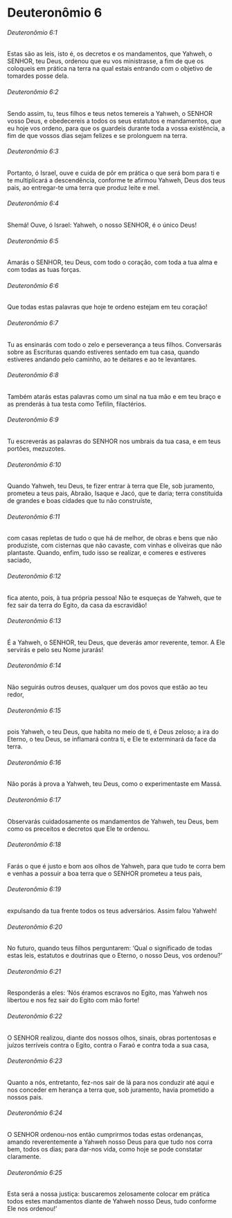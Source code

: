 # Deuteronômio 6

###### Deuteronômio 6:1

Estas são as leis, isto é, os decretos e os mandamentos, que Yahweh, o SENHOR, teu Deus, ordenou que eu vos ministrasse, a fim de que os coloqueis em prática na terra na qual estais entrando com o objetivo de tomardes posse dela.

###### Deuteronômio 6:2

Sendo assim, tu, teus filhos e teus netos temereis a Yahweh, o SENHOR vosso Deus, e obedecereis a todos os seus estatutos e mandamentos, que eu hoje vos ordeno, para que os guardeis durante toda a vossa existência, a fim de que vossos dias sejam felizes e se prolonguem na terra.

###### Deuteronômio 6:3

Portanto, ó Israel, ouve e cuida de pôr em prática o que será bom para ti e te multiplicará a descendência, conforme te afirmou Yahweh, Deus dos teus pais, ao entregar-te uma terra que produz leite e mel.

###### Deuteronômio 6:4

Shemá! Ouve, ó Israel: Yahweh, o nosso SENHOR, é o único Deus!

###### Deuteronômio 6:5

Amarás o SENHOR, teu Deus, com todo o coração, com toda a tua alma e com todas as tuas forças.

###### Deuteronômio 6:6

Que todas estas palavras que hoje te ordeno estejam em teu coração!

###### Deuteronômio 6:7

Tu as ensinarás com todo o zelo e perseverança a teus filhos. Conversarás sobre as Escrituras quando estiveres sentado em tua casa, quando estiveres andando pelo caminho, ao te deitares e ao te levantares.

###### Deuteronômio 6:8

Também atarás estas palavras como um sinal na tua mão e em teu braço e as prenderás à tua testa como Tefilin, filactérios.

###### Deuteronômio 6:9

Tu escreverás as palavras do SENHOR nos umbrais da tua casa, e em teus portões, mezuzotes.

###### Deuteronômio 6:10

Quando Yahweh, teu Deus, te fizer entrar à terra que Ele, sob juramento, prometeu a teus pais, Abraão, Isaque e Jacó, que te daria; terra constituída de grandes e boas cidades que tu não construíste,

###### Deuteronômio 6:11

com casas repletas de tudo o que há de melhor, de obras e bens que não produziste, com cisternas que não cavaste, com vinhas e oliveiras que não plantaste. Quando, enfim, tudo isso se realizar, e comeres e estiveres saciado,

###### Deuteronômio 6:12

fica atento, pois, à tua própria pessoa! Não te esqueças de Yahweh, que te fez sair da terra do Egito, da casa da escravidão!

###### Deuteronômio 6:13

É a Yahweh, o SENHOR, teu Deus, que deverás amor reverente, temor. A Ele servirás e pelo seu Nome jurarás!

###### Deuteronômio 6:14

Não seguirás outros deuses, qualquer um dos povos que estão ao teu redor,

###### Deuteronômio 6:15

pois Yahweh, o teu Deus, que habita no meio de ti, é Deus zeloso; a ira do Eterno, o teu Deus, se inflamará contra ti, e Ele te exterminará da face da terra.

###### Deuteronômio 6:16

Não porás à prova a Yahweh, teu Deus, como o experimentaste em Massá.

###### Deuteronômio 6:17

Observarás cuidadosamente os mandamentos de Yahweh, teu Deus, bem como os preceitos e decretos que Ele te ordenou.

###### Deuteronômio 6:18

Farás o que é justo e bom aos olhos de Yahweh, para que tudo te corra bem e venhas a possuir a boa terra que o SENHOR prometeu a teus pais,

###### Deuteronômio 6:19

expulsando da tua frente todos os teus adversários. Assim falou Yahweh!

###### Deuteronômio 6:20

No futuro, quando teus filhos perguntarem: ‘Qual o significado de todas estas leis, estatutos e doutrinas que o Eterno, o nosso Deus, vos ordenou?’

###### Deuteronômio 6:21

Responderás a eles: ‘Nós éramos escravos no Egito, mas Yahweh nos libertou e nos fez sair do Egito com mão forte!

###### Deuteronômio 6:22

O SENHOR realizou, diante dos nossos olhos, sinais, obras portentosas e juízos terríveis contra o Egito, contra o Faraó e contra toda a sua casa,

###### Deuteronômio 6:23

Quanto a nós, entretanto, fez-nos sair de lá para nos conduzir até aqui e nos conceder em herança a terra que, sob juramento, havia prometido a nossos pais.

###### Deuteronômio 6:24

O SENHOR ordenou-nos então cumprirmos todas estas ordenanças, amando reverentemente a Yahweh nosso Deus para que tudo nos corra bem, todos os dias; para dar-nos vida, como hoje se pode constatar claramente.

###### Deuteronômio 6:25

Esta será a nossa justiça: buscaremos zelosamente colocar em prática todos estes mandamentos diante de Yahweh nosso Deus, tudo conforme Ele nos ordenou!’

